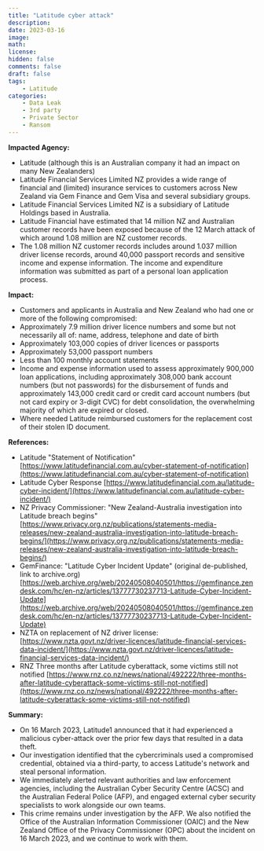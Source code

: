 ```yaml
---
title: "Latitude cyber attack"
description: 
date: 2023-03-16
image: 
math: 
license: 
hidden: false
comments: false
draft: false
tags: 
    - Latitude
categories:
    - Data Leak
    - 3rd party
    - Private Sector
    - Ransom
---
```

**Impacted Agency:**
* Latitude (although this is an Australian company it had an impact on many New Zealanders)
* Latitude Financial Services Limited NZ provides a wide range of financial and (limited) insurance services to customers across New Zealand via Gem Finance and Gem Visa and several subsidiary groups.
* Latitude Financial Services Limited NZ is a subsidiary of Latitude Holdings based in Australia. 
* Latitude Financial have estimated that 14 million NZ and Australian customer records have been exposed because of the 12 March attack of which around 1.08 million are NZ customer records.
* The 1.08 million NZ customer records includes around 1.037 million driver license records, around 40,000 passport records and sensitive income and expense information. The income and expenditure information was submitted as part of a personal loan application process.

**Impact:**
* Customers and applicants in Australia and New Zealand who had one or more of the following compromised:
* Approximately 7.9 million driver licence numbers and some but not necessarily all of: name, address, telephone and date of birth
* Approximately 103,000 copies of driver licences or passports
* Approximately 53,000 passport numbers
* Less than 100 monthly account statements
* Income and expense information used to assess approximately 900,000 loan applications, including approximately 308,000 bank account numbers (but not passwords) for the disbursement of funds and approximately 143,000 credit card or credit card account numbers (but not card expiry or 3-digit CVC) for debt consolidation, the overwhelming majority of which are expired or closed.
* Where needed Latitude reimbursed customers for the replacement cost of their stolen ID document.

**References:**
* Latitude "Statement of Notification" [https://www.latitudefinancial.com.au/cyber-statement-of-notification](https://www.latitudefinancial.com.au/cyber-statement-of-notification)
* Latitude Cyber Response [https://www.latitudefinancial.com.au/latitude-cyber-incident/](https://www.latitudefinancial.com.au/latitude-cyber-incident/)
* NZ Privacy Commissioner: "New Zealand-Australia investigation into Latitude breach begins" [https://www.privacy.org.nz/publications/statements-media-releases/new-zealand-australia-investigation-into-latitude-breach-begins/](https://www.privacy.org.nz/publications/statements-media-releases/new-zealand-australia-investigation-into-latitude-breach-begins/)
* GemFinance: "Latitude Cyber Incident Update" (original de-published, link to archive.org) [https://web.archive.org/web/20240508040501/https://gemfinance.zendesk.com/hc/en-nz/articles/13777730237713-Latitude-Cyber-Incident-Update](https://web.archive.org/web/20240508040501/https://gemfinance.zendesk.com/hc/en-nz/articles/13777730237713-Latitude-Cyber-Incident-Update)
* NZTA on replacement of NZ driver license: [https://www.nzta.govt.nz/driver-licences/latitude-financial-services-data-incident/](https://www.nzta.govt.nz/driver-licences/latitude-financial-services-data-incident/)
* RNZ Three months after Latitude cyberattack, some victims still not notified [https://www.rnz.co.nz/news/national/492222/three-months-after-latitude-cyberattack-some-victims-still-not-notified](https://www.rnz.co.nz/news/national/492222/three-months-after-latitude-cyberattack-some-victims-still-not-notified)

**Summary:**
* On 16 March 2023, Latitude1 announced that it had experienced a malicious cyber-attack over the prior few days that resulted in a data theft.
* Our investigation identified that the cybercriminals used a compromised credential, obtained via a third-party, to access Latitude's network and steal personal information.
* We immediately alerted relevant authorities and law enforcement agencies, including the Australian Cyber Security Centre (ACSC) and the Australian Federal Police (AFP), and engaged external cyber security specialists to work alongside our own teams.
* This crime remains under investigation by the AFP. We also notified the Office of the Australian Information Commissioner (OAIC) and the New Zealand Office of the Privacy Commissioner (OPC) about the incident on 16 March 2023, and we continue to work with them.
